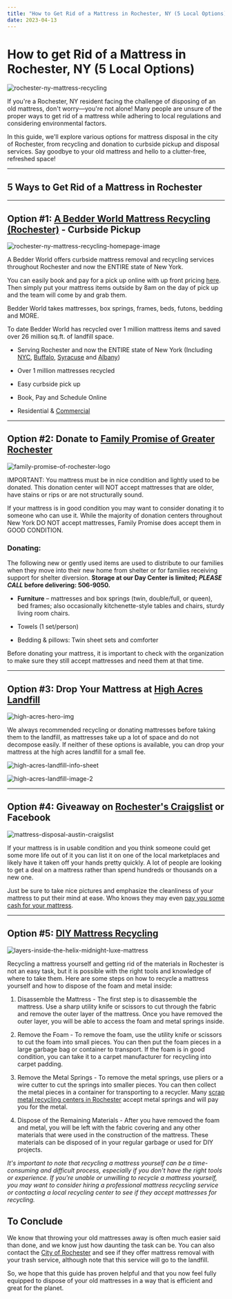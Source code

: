 ```yaml
---
title: "How to Get Rid of a Mattress in Rochester, NY (5 Local Options)"
date: 2023-04-13
---
```


# How to get Rid of a Mattress in Rochester, NY (5 Local Options)

![rochester-ny-mattress-recycling](images/Most-Attractive-Youtube-Thumbnail-2023-04-13T155146.220-1024x576.png)

If you're a Rochester, NY resident facing the challenge of disposing of an old mattress, don't worry—you're not alone! Many people are unsure of the proper ways to get rid of a mattress while adhering to local regulations and considering environmental factors.

In this guide, we'll explore various options for mattress disposal in the city of Rochester, from recycling and donation to curbside pickup and disposal services. Say goodbye to your old mattress and hello to a clutter-free, refreshed space!

* * *

## 5 Ways to Get Rid of a Mattress in Rochester

* * *

## Option #1: [A Bedder World Mattress Recycling (Rochester)](https://www.abedderworld.com/rochester-NY) - Curbside Pickup

![rochester-ny-mattress-recycling-homepage-image](images/Screen-Shot-2023-04-13-at-3.33.45-PM-1024x571.png)

A Bedder World offers curbside mattress removal and recycling services throughout Rochester and now the ENTIRE state of New York.

You can easily book and pay for a pick up online with up front pricing [here](https://www.abedderworld.com/book-online/). Then simply put your mattress items outside by 8am on the day of pick up and the team will come by and grab them.

Bedder World takes mattresses, box springs, frames, beds, futons, bedding and MORE.

To date Bedder World has recycled over 1 million mattress items and saved over 26 million sq.ft. of landfill space.

- Serving Rochester and now the ENTIRE state of New York (Including [NYC](https://www.abedderworld.com/mattress-disposal-new-york-city/), [Buffalo](https://www.abedderworld.com/how-to-get-rid-of-a-mattress-in-buffalo-ny.html/), [Syracuse](https://www.abedderworld.com/Syracuse-NY) and [Albany](https://www.abedderworld.com/Albany-NY))

- Over 1 million mattresses recycled

- Easy curbside pick up

- Book, Pay and Schedule Online

- Residential & [Commercial](https://www.abedderworld.com/commercial/)

* * *

## Option #2: Donate to [Family Promise of Greater Rochester](https://www.fpgroc.org/in-kind)

![family-promise-of-rochester-logo](images/Screen-Shot-2023-04-13-at-3.37.54-PM-1024x273.png)

IMPORTANT: You mattress must be in nice condition and lightly used to be donated. This donation center will NOT accept mattresses that are older, have stains or rips or are not structurally sound.

If your mattress is in good condition you may want to consider donating it to someone who can use it. While the majority of donation centers throughout New York DO NOT accept mattresses, Family Promise does accept them in GOOD CONDITION.

### Donating:

The following new or gently used items are used to distribute to our families when they move into their new home from shelter or for families receiving support for shelter diversion. **Storage at our Day Center is limited; _PLEASE CALL_ before delivering: 506-9050.**

- **Furniture** – mattresses and box springs (twin, double/full, or queen), bed frames; also occasionally kitchenette-style tables and chairs, sturdy living room chairs.

- Towels (1 set/person)

- Bedding & pillows: Twin sheet sets and comforter

Before donating your mattress, it is important to check with the organization to make sure they still accept mattresses and need them at that time.

* * *

## Option #3: Drop Your Mattress at [High Acres Landfill](https://www.wm.com/us/en/high-acres-landfill)

![high-acres-hero-img](images/high-acres-hero-img-1024x416.jpeg)

We always recommended recycling or donating mattresses before taking them to the landfill, as mattresses take up a lot of space and do not decompose easily. If neither of these options is available, you can drop your mattress at the high acres landfill for a small fee.

![high-acres-landfill-info-sheet](images/Screen-Shot-2023-04-13-at-3.45.06-PM-1024x791.png)

![high-acres-landfill-image-2](images/Screen-Shot-2023-04-13-at-3.44.21-PM-1024x791.png)

* * *

## Option #4: Giveaway on [Rochester's Craigslist](https://rochester.craigslist.org/) or Facebook

![mattress-disposal-austin-craigslist](images/Screen-Shot-2019-12-11-at-8.06.07-AM-edited.png)

If your mattress is in usable condition and you think someone could get some more life out of it you can list it on one of the local marketplaces and likely have it taken off your hands pretty quickly. A lot of people are looking to get a deal on a mattress rather than spend hundreds or thousands on a new one.

Just be sure to take nice pictures and emphasize the cleanliness of your mattress to put their mind at ease. Who knows they may even [pay you some cash for your mattress](https://www.abedderworld.com/is-it-illegal-to-sell-a-used-mattress-state-by-state-guide.html/).

* * *

## Option #5: [DIY Mattress Recycling](https://www.abedderworld.com/how-to-recycle-a-mattress/)

![layers-inside-the-helix-midnight-luxe-mattress](images/IMG_4214-768x1024.jpeg)

Recycling a mattress yourself and getting rid of the materials in Rochester is not an easy task, but it is possible with the right tools and knowledge of where to take them. Here are some steps on how to recycle a mattress yourself and how to dispose of the foam and metal inside:

1. Disassemble the Mattress - The first step is to disassemble the mattress. Use a sharp utility knife or scissors to cut through the fabric and remove the outer layer of the mattress. Once you have removed the outer layer, you will be able to access the foam and metal springs inside.

3. Remove the Foam - To remove the foam, use the utility knife or scissors to cut the foam into small pieces. You can then put the foam pieces in a large garbage bag or container to transport. If the foam is in good condition, you can take it to a carpet manufacturer for recycling into carpet padding.

5. Remove the Metal Springs - To remove the metal springs, use pliers or a wire cutter to cut the springs into smaller pieces. You can then collect the metal pieces in a container for transporting to a recycler. Many [scrap metal recycling centers in Rochester](https://www.metalicorochester.com/) accept metal springs and will pay you for the metal.

7. Dispose of the Remaining Materials - After you have removed the foam and metal, you will be left with the fabric covering and any other materials that were used in the construction of the mattress. These materials can be disposed of in your regular garbage or used for DIY projects.

_It's important to note that recycling a mattress yourself can be a time-consuming and difficult process, especially if you don't have the right tools or experience. If you're unable or unwilling to recycle a mattress yourself, you may want to consider hiring a professional mattress recycling service or contacting a local recycling center to see if they accept mattresses for recycling._

## To Conclude

We know that throwing your old mattresses away is often much easier said than done, and we know just how daunting the task can be. You can also contact the [City of Rochester](https://www.cityofrochester.gov/article.aspx?id=8589936438) and see if they offer mattress removal with your trash service, although note that this service will go to the landfill.

So, we hope that this guide has proven helpful and that you now feel fully equipped to dispose of your old mattresses in a way that is efficient and great for the planet.
